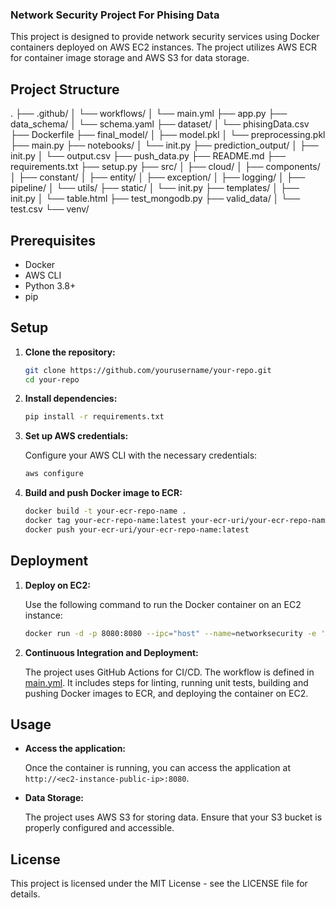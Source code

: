 ### Network Security Project For Phising Data

This project is designed to provide network security services using Docker containers deployed on AWS EC2 instances. The project utilizes AWS ECR for container image storage and AWS S3 for data storage.

## Project Structure

. ├── .github/ │ └── workflows/ │ └── main.yml ├── app.py ├── data_schema/ │ └── schema.yaml ├── dataset/ │ └── phisingData.csv ├── Dockerfile ├── final_model/ │ ├── model.pkl │ └── preprocessing.pkl ├── main.py ├── notebooks/ │ └── init.py ├── prediction_output/ │ ├── init.py │ └── output.csv ├── push_data.py ├── README.md ├── requirements.txt ├── setup.py ├── src/ │ ├── cloud/ │ ├── components/ │ ├── constant/ │ ├── entity/ │ ├── exception/ │ ├── logging/ │ ├── pipeline/ │ └── utils/ ├── static/ │ └── init.py ├── templates/ │ ├── init.py │ └── table.html ├── test_mongodb.py ├── valid_data/ │ └── test.csv └── venv/


## Prerequisites

- Docker
- AWS CLI
- Python 3.8+
- pip

## Setup

1. **Clone the repository:**

    ```sh
    git clone https://github.com/yourusername/your-repo.git
    cd your-repo
    ```

2. **Install dependencies:**

    ```sh
    pip install -r requirements.txt
    ```

3. **Set up AWS credentials:**

    Configure your AWS CLI with the necessary credentials:

    ```sh
    aws configure
    ```

4. **Build and push Docker image to ECR:**

    ```sh
    docker build -t your-ecr-repo-name .
    docker tag your-ecr-repo-name:latest your-ecr-uri/your-ecr-repo-name:latest
    docker push your-ecr-uri/your-ecr-repo-name:latest
    ```

## Deployment

1. **Deploy on EC2:**

    Use the following command to run the Docker container on an EC2 instance:

    ```sh
    docker run -d -p 8080:8080 --ipc="host" --name=networksecurity -e 'AWS_ACCESS_KEY_ID=your-access-key-id' -e 'AWS_SECRET_ACCESS_KEY=your-secret-access-key' -e 'AWS_REGION=your-region' your-ecr-uri/your-ecr-repo-name:latest
    ```

2. **Continuous Integration and Deployment:**

    The project uses GitHub Actions for CI/CD. The workflow is defined in [main.yml](http://_vscodecontentref_/9). It includes steps for linting, running unit tests, building and pushing Docker images to ECR, and deploying the container on EC2.

## Usage

- **Access the application:**

    Once the container is running, you can access the application at `http://<ec2-instance-public-ip>:8080`.

- **Data Storage:**

    The project uses AWS S3 for storing data. Ensure that your S3 bucket is properly configured and accessible.

## License

This project is licensed under the MIT License - see the LICENSE file for details.
